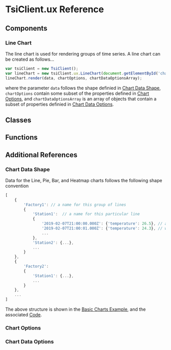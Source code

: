 # TsiClient.ux Reference

## Components

### Line Chart

The line chart is used for rendering groups of time series.  A line chart can be created as follows...

```js
var tsiClient = new TsiClient();
var lineChart = new tsiClient.ux.LineChart(document.getElementById('chart'));
lineChart.render(data, chartOptions, chartDataOptionsArray);
```

where the parameter ``data`` follows the shape definied in [Chart Data Shape](#chart-data-shape), ``chartOptions`` contain some subset of the properties defined in [Chart Options](#chart-options), and ``chartDataOptionsArray`` is an array of objects that contain a subset of properties definied in [Chart Data Options](#chart-data-options).

## Classes

## Functions

## Additional References

### Chart Data Shape

Data for the Line, Pie, Bar, and Heatmap charts follows the following shape convention

```js
[
    {
        'Factory1': // a name for this group of lines
        {
            'Station1':  // a name for this particular line
            {
                '2019-02-07T21:00:00.000Z': {'temperature': 26.5}, // an object with keys representing ISO strings for time
                '2019-02-07T21:00:01.000Z': {'temperature': 24.3}, // with a value of a javascript object, whose keys represent value names
                ... 
            },
            'Station2': {...},
            ...
        }
    },
    {
        'Factory2':
        {
            'Station1': {...},
            ...
        }
    },
    ...
]
```

The above structure is shown in the [Basic Charts Example](https://tsiclientsample.azurewebsites.net/examples/noauth/basiccharts.html), and the associated [Code](../pages/samples/examples/noauth/basiccharts.html).

### Chart Options

### Chart Data Options